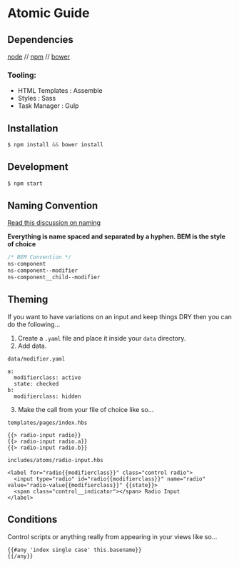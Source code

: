 # Atomic Guide

## Dependencies

[node](http://nodejs.org) // [npm](https://www.npmjs.com) // [bower](http://bower.io)

### Tooling:

 - HTML Templates : Assemble
 - Styles : Sass
 - Task Manager : Gulp

## Installation

```javascript
$ npm install && bower install
```

## Development

```javascript
$ npm start
```

## Naming Convention
[Read this discussion on naming](http://www.codeshare.io/XM00X)

**Everything is name spaced and separated by a hyphen. BEM is the style of choice**

```css
/* BEM Convention */
ns-component
ns-component--modifier
ns-component__child--modifier
```

## Theming

If you want to have variations on an input and keep things DRY
then you can do the following…

1. Create a ``.yaml`` file and place it inside your ``data`` directory.
2. Add data.

  ``data/modifier.yaml``

  ```
  a:
    modifierclass: active
    state: checked
  b:
    modifierclass: hidden
  ```

3. Make the call from your file of choice like so…

  ``templates/pages/index.hbs``
  
  ```
  {{> radio-input radio}}
  {{> radio-input radio.a}}
  {{> radio-input radio.b}}
  ```
  
  ``includes/atoms/radio-input.hbs``
  
  ```
  <label for="radio{{modifierclass}}" class="control radio">
    <input type="radio" id="radio{{modifierclass}}" name="radio" value="radio-value{{modifierclass}}" {{state}}>
    <span class="control__indicator"></span> Radio Input
  </label>
  ```

## Conditions

Control scripts or anything really from appearing in your views like so…

```
{{#any 'index single case' this.basename}}
{{/any}}
```